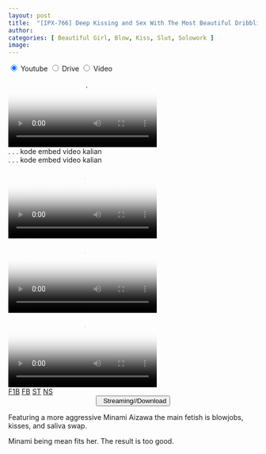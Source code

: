 ```yaml
---
layout: post
title:  "[IPX-766] Deep Kissing and Sex With The Most Beautiful Dribbling Spiteful Girl Minami Aizawa"
author: 
categories: [ Beautiful Girl, Blow, Kiss, Slut, Solowork ]
image: 
---
```


<main>
  <input checked="" id="tab1" name="tabs" type="radio" />
  <label for="tab1">Youtube</label>
    
  <input id="tab2" name="tabs" type="radio" />
  <label for="tab2">Drive</label>
    
  <input id="tab3" name="tabs" type="radio" />
  <label for="tab3">Video</label>
       
<section id="content1">
      <video class='js-player' poster="https://blogger.googleusercontent.com/img/a/AVvXsEjS_qoDmAKtEn_Y5x1vcP1G8gcqq-f5o4B6rYw7iWUUu8kwXu1U9fyddpY3WroN3u-udrjd18FOCWwQLgMXBnMFnmbafyOMRkDw4wiO21y-JAzTQRLtR330XHC8N3vMX9MWLNHLGDikFlDZyQjKfvju4lmK9DekFUle2tPRFneUaOFmqKZd8-_YettD=s16000" controls playsinline>
  <source src="https://fvs.io/redirector?token=WkZhSmQweGJTaW9tWHZXRVpOc1A3aHFCY3hpUVM5OFh2M3NtSHZQcDBnMHVKSFRCWmZWeE8wOGQ2SXV1MmpHQ09JYmM3YUFxWDFhbGJlM09YMWs0THdpL1NQVm80UG5oQXREL2lYYnpPQjljcVhTRm8zeW11a1pCMERlZlo0T3N6MEUwZlBPNjJOMmY2R3RXU3QxTDJmUG9NTzEwZzByQzhRPT06L2FaY01yalM4QUtLak9iL1R5V3VSZz09l6h5" type="video/mp4">
</video>
</section>
    
  <section id="content2">
      . . . kode embed video kalian
  </section>
    
  <section id="content3">
        . . . kode embed video kalian
  </section>
</main>


<video class='js-player' poster="https://blogger.googleusercontent.com/img/a/AVvXsEjS_qoDmAKtEn_Y5x1vcP1G8gcqq-f5o4B6rYw7iWUUu8kwXu1U9fyddpY3WroN3u-udrjd18FOCWwQLgMXBnMFnmbafyOMRkDw4wiO21y-JAzTQRLtR330XHC8N3vMX9MWLNHLGDikFlDZyQjKfvju4lmK9DekFUle2tPRFneUaOFmqKZd8-_YettD=s16000" controls playsinline>
  <source src="https://fvs.io/redirector?token=NGJrOVdCR1NQakVGOVBoYWtKQzYwZ3RGeU5BWEpYbkJVRUV5dnI0WHRRSXNXZ09oN3c2SDR2Ui9ETjBsd0k5aXpENlpHaWdyWXJ1V3Q5Mk01MHlBSEwway9RdjNWeW5IRHZ4MHV0RnZiaGdWbFExakpEZ2l2YlJoUldnODJtOWhnaWFNRTlmTGNRVWRzNUI0TW0xQlIzYk9iTEphck9oY1ZRPT06aHhDTGY0VnEyNzF4UmNuYzlwRERjUT09rBSB" type="video/mp4">
</video>

<video class='js-player' poster="https://blogger.googleusercontent.com/img/a/AVvXsEjS_qoDmAKtEn_Y5x1vcP1G8gcqq-f5o4B6rYw7iWUUu8kwXu1U9fyddpY3WroN3u-udrjd18FOCWwQLgMXBnMFnmbafyOMRkDw4wiO21y-JAzTQRLtR330XHC8N3vMX9MWLNHLGDikFlDZyQjKfvju4lmK9DekFUle2tPRFneUaOFmqKZd8-_YettD=s16000" controls playsinline>
  <source src="https://useos0hnkejv8iatujkq.larecontent.com/_dWGavXLgeiGri-_BRe87Q/1640031563/FxqdUPCaLYVjL3ga5LTIIIjOVML_4TGmwWI4VasrhM9sQvidQPj_J-q24V5UCpkh_t2lhuHv6o_RK7KG2WUsaVCs8Jh_eCHFvwoxd1o-SSxIhuM51yc4Si7hSNgIWrA4xy3HLLlxuSWNaHxpNaPCFAMOKYj1-tLcQnkpkSSF6-mzk-eaGfuZDRJ2Rar7K09Q/%5BReducing+Mosaic%5DIPX-766.mp4?dl=1" frameborder="0" webkitAllowFullScreen="" mozallowfullscreen="" allowFullScreen="" name="search_iframe" type="video/mp4">
</video>


<div id='multitab-video'>
    <div id="movie-player">
        <video class='js-player' poster="https://blogger.googleusercontent.com/img/a/AVvXsEjS_qoDmAKtEn_Y5x1vcP1G8gcqq-f5o4B6rYw7iWUUu8kwXu1U9fyddpY3WroN3u-udrjd18FOCWwQLgMXBnMFnmbafyOMRkDw4wiO21y-JAzTQRLtR330XHC8N3vMX9MWLNHLGDikFlDZyQjKfvju4lmK9DekFUle2tPRFneUaOFmqKZd8-_YettD=s16000" controls playsinline>
  <source src="https://fvs.io/redirector?token=NGJrOVdCR1NQakVGOVBoYWtKQzYwZ3RGeU5BWEpYbkJVRUV5dnI0WHRRSXNXZ09oN3c2SDR2Ui9ETjBsd0k5aXpENlpHaWdyWXJ1V3Q5Mk01MHlBSEwway9RdjNWeW5IRHZ4MHV0RnZiaGdWbFExakpEZ2l2YlJoUldnODJtOWhnaWFNRTlmTGNRVWRzNUI0TW0xQlIzYk9iTEphck9oY1ZRPT06aHhDTGY0VnEyNzF4UmNuYzlwRERjUT09rBSB" type="video/mp4">
</video>
    </div>
    <div id="server-list">
        <div class="server-item" title="SERVER">
            <a href="https://fvs.io/redirector?token=MXdtbnVkblBURmwyTEoyVnRxYm5IR1lVRVgzU2x5d1owVU1Mb1V4YmMyRkQvZFp5Mm9nUDFxc3JSbW1rcldsc2x2SHdrOFJGc3ArNmJwU2NDdEUyRjFXMGJHQ1NKaHpUQ0g3TElTQkpIZUVNbU1BekNqKzNkM2xnNk1tZ0xoZjJsTGRpZW1vQzdKZjB5UEs0T2djTWFZUGg2cWJzZUFCb3F3PT06eCtYQlNtSVZYR3dMVFlWMVdNck5JZz09W2ZH" target="search_iframe">F1B</a>
            <a href="https://fvs.io/redirector?token=NGJrOVdCR1NQakVGOVBoYWtKQzYwZ3RGeU5BWEpYbkJVRUV5dnI0WHRRSXNXZ09oN3c2SDR2Ui9ETjBsd0k5aXpENlpHaWdyWXJ1V3Q5Mk01MHlBSEwway9RdjNWeW5IRHZ4MHV0RnZiaGdWbFExakpEZ2l2YlJoUldnODJtOWhnaWFNRTlmTGNRVWRzNUI0TW0xQlIzYk9iTEphck9oY1ZRPT06aHhDTGY0VnEyNzF4UmNuYzlwRERjUT09rBSB" target="search_iframe">FB</a>
            <a href="https://fvs.io/redirector?token=NGJrOVdCR1NQakVGOVBoYWtKQzYwZ3RGeU5BWEpYbkJVRUV5dnI0WHRRSXNXZ09oN3c2SDR2Ui9ETjBsd0k5aXpENlpHaWdyWXJ1V3Q5Mk01MHlBSEwway9RdjNWeW5IRHZ4MHV0RnZiaGdWbFExakpEZ2l2YlJoUldnODJtOWhnaWFNRTlmTGNRVWRzNUI0TW0xQlIzYk9iTEphck9oY1ZRPT06aHhDTGY0VnEyNzF4UmNuYzlwRERjUT09rBSB" target="search_iframe">ST</a>
            <a href="https://useos0hnkejv8iatujkq.larecontent.com/_dWGavXLgeiGri-_BRe87Q/1640031563/FxqdUPCaLYVjL3ga5LTIIIjOVML_4TGmwWI4VasrhM9sQvidQPj_J-q24V5UCpkh_t2lhuHv6o_RK7KG2WUsaVCs8Jh_eCHFvwoxd1o-SSxIhuM51yc4Si7hSNgIWrA4xy3HLLlxuSWNaHxpNaPCFAMOKYj1-tLcQnkpkSSF6-mzk-eaGfuZDRJ2Rar7K09Q/%5BReducing+Mosaic%5DIPX-766.mp4?dl=1" target="search_iframe">NS</a>
        </div>


<center>
<a href="/svr/ipx-766">
<button class="btn btn-outline-dark py-2 px-5 d-block w-100 show-comments"><i class="fa fa-external-link"></i> &nbsp; Streaming//Download</button>
</a>
</center>

Featuring a more aggressive Minami Aizawa the main fetish is blowjobs, kisses, and saliva swap.

Minami being mean fits her. The result is too good.
